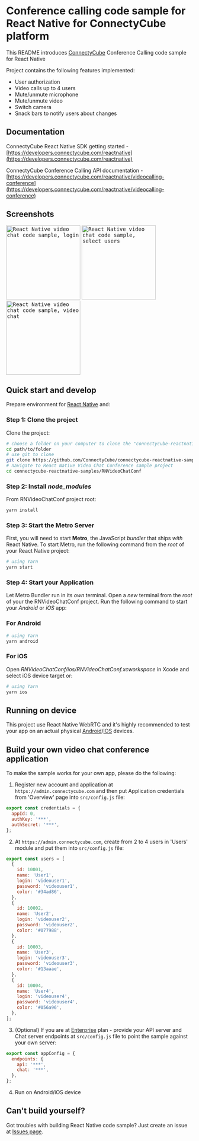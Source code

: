 # Conference calling code sample for React Native for ConnectyCube platform

This README introduces [ConnectyCube](https://connectycube.com) Conference Calling code sample for React Native

Project contains the following features implemented:

- User authorization
- Video calls up to 4 users
- Mute/unmute microphone
- Mute/unmute video
- Switch camera
- Snack bars to notify users about changes

## Documentation

ConnectyCube React Native SDK getting started - [https://developers.connectycube.com/reactnative](https://developers.connectycube.com/reactnative)

ConnectyCube Conference Calling API documentation - [https://developers.connectycube.com/reactnative/videocalling-conference](https://developers.connectycube.com/reactnative/videocalling-conference)

## Screenshots

<kbd><img alt="React Native video chat code sample, login" src="https://developers.connectycube.com/images/code_samples/reactnative/reactnative_codesample_video_login.PNG" width="200" /></kbd> <kbd><img alt="React Native video chat code sample, select users" src="https://developers.connectycube.com/images/code_samples/reactnative/reactnative_codesample_video_select_users.PNG" width="200" /></kbd> <kbd><img alt="React Native video chat code sample, video chat" src="https://developers.connectycube.com/images/code_samples/reactnative/reactnative_codesample_video_video.PNG" width="200" /></kbd>

## Quick start and develop

Prepare environment for [React Native](https://reactnative.dev/docs/0.75/set-up-your-environment) and:

### Step 1: Clone the project

Clone the project:

```bash
# choose a folder on your computer to clone the "connectycube-reactnative-samples" repo
cd path/to/folder
# use git to clone
git clone https://github.com/ConnectyCube/connectycube-reactnative-samples.git
# navigate to React Native Video Chat Conference sample project
cd connectycube-reactnative-samples/RNVideoChatConf
```

### Step 2: Install _node_modules_

From RNVideoChatConf project root:

```bash
yarn install
```

### Step 3: Start the Metro Server

First, you will need to start **Metro**, the JavaScript _bundler_ that ships _with_ React Native.
To start Metro, run the following command from the _root_ of your React Native project:

```bash
# using Yarn
yarn start
```

### Step 4: Start your Application

Let Metro Bundler run in its _own_ terminal. Open a _new_ terminal from the _root_ of your the RNVideoChatConf project. Run the following command to start your _Android_ or _iOS_ app:

### For Android

```bash
# using Yarn
yarn android
```

### For iOS

Open _RNVideoChatConf/ios/RNVideoChatConf.xcworkspace_ in Xcode and select iOS device target or:

```bash
# using Yarn
yarn ios
```

## Running on device

This project use React Native WebRTC and it's highly recommended to test your app on an actual physical [Android](https://reactnative.dev/docs/running-on-device?platform=android)/[iOS](https://reactnative.dev/docs/running-on-device?platform=ios) devices.

## Build your own video chat conference application

To make the sample works for your own app, please do the following:

1. Register new account and application at `https://admin.connectycube.com` and then put Application credentials from 'Overview' page into `src/config.js` file:

```javascript
export const credentials = {
  appId: 0,
  authKey: '***',
  authSecret: '***',
};
```

2. At `https://admin.connectycube.com`, create from 2 to 4 users in 'Users' module and put them into `src/config.js` file:

```javascript
export const users = [
  {
    id: 10001,
    name: 'User1',
    login: 'videouser1',
    password: 'videouser1',
    color: '#34ad86',
  },
  {
    id: 10002,
    name: 'User2',
    login: 'videouser2',
    password: 'videouser2',
    color: '#077988',
  },
  {
    id: 10003,
    name: 'User3',
    login: 'videouser3',
    password: 'videouser3',
    color: '#13aaae',
  },
  {
    id: 10004,
    name: 'User4',
    login: 'videouser4',
    password: 'videouser4',
    color: '#056a96',
  },
];
```

3. (Optional) If you are at [Enterprise](https://connectycube.com/pricing/) plan - provide your API server and Chat server endpoints at `src/config.js` file to point the sample against your own server:

```javascript
export const appConfig = {
  endpoints: {
    api: '***',
    chat: '***',
  },
};
```

4. Run on Android/iOS device

## Can't build yourself?

Got troubles with building React Native code sample? Just create an issue at [Issues page](https://github.com/ConnectyCube/connectycube-reactnative-samples/issues).
